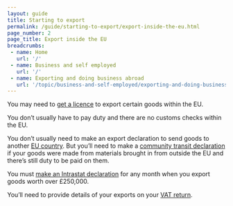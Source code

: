 ```yaml
---
layout: guide
title: Starting to export
permalink: /guide/starting-to-export/export-inside-the-eu.html
page_number: 2
page_title: Export inside the EU
breadcrumbs:
 - name: Home
   url: '/'
 - name: Business and self employed
   url: '/'
 - name: Exporting and doing business abroad
   url: '/topic/business-and-self-employed/exporting-and-doing-business-abroad.html'   
---
```


You may need to [get a licence](/starting-to-export/export-licences) to export certain goods within the EU.

You don’t usually have to pay duty and there are no customs checks within the EU.

You don’t usually need to make an export declaration to send goods to another [EU country](/eu-eea). But you’ll need to make a [community transit declaration](https://govuk-import-export.herokuapp.com/guide/move-goods-eu/when-to-make-declaration.html) if your goods were made from materials brought in from outside the EU and there’s still duty to be paid on them.

You must [make an Intrastat declaration](https://govuk-import-export.herokuapp.com/guide/report-moved-goods-intrastat/when-you-must-register.html) for any month when you export goods worth over £250,000.

You’ll need to provide details of your exports on your [VAT return](/vat-returns).
